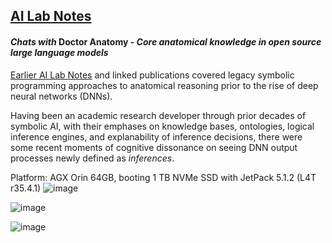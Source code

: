 ## <u>AI Lab Notes</u>

#### ***Chats with*** **Doctor Anatomy -** ***Core anatomical knowledge in open source large language models***

[Earlier AI Lab Notes](https://github.com/rtrelease/Jetson-Symbolics-Neuromorphics/blob/main/Onto1.md) and linked publications covered legacy symbolic programming approaches to anatomical reasoning prior to the rise of deep neural networks (DNNs).  

Having been an academic research developer through prior decades of symbolic AI, with their emphases on knowledge bases, ontologies, logical inference engines, and explanability of inference decisions, there were some recent moments of cognitive dissonance on seeing DNN output processes newly defined as *inferences*.


Platform: AGX Orin 64GB, booting 1 TB NVMe SSD with JetPack 5.1.2 (L4T r35.4.1)
![image](https://github.com/rtrelease/Jetson-Symbolics-Neuromorphics/assets/71346897/90e79657-820c-465f-be94-d26098840e51)


![image](https://github.com/rtrelease/Jetson-Symbolics-Neuromorphics/assets/71346897/cdc902bc-77af-499b-85e7-b84e452780ec)

![image](https://github.com/rtrelease/Jetson-Symbolics-Neuromorphics/assets/71346897/44dc0501-48d7-4951-b8cc-9810cf3dbf6f)

